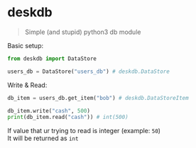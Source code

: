 # deskdb
> Simple (and stupid) python3 db module

Basic setup:
```py
from deskdb import DataStore

users_db = DataStore("users_db") # deskdb.DataStore
```

Write & Read:
```py
db_item = users_db.get_item("bob") # deskdb.DataStoreItem

db_item.write("cash", 500)
print(db_item.read("cash")) # int(500)
```

If value that ur trying to read is integer (example: `50`)  
It will be returned as `int`
